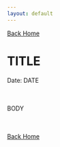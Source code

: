 ```yaml
---
layout: default
---
```


[Back Home](./index.md)


# TITLE

Date: DATE

<br/><br/>
BODY

<br/><br/>
[Back Home](./index.md)
